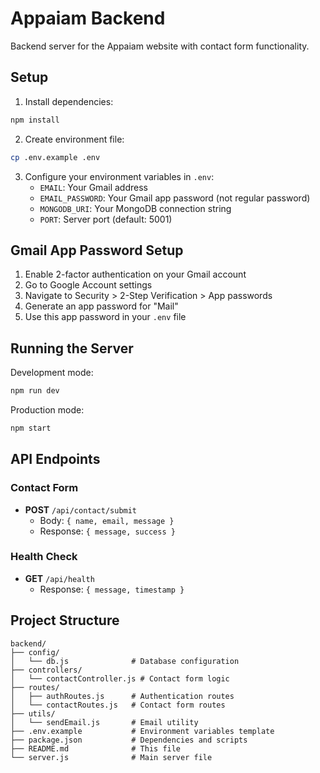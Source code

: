 # Appaiam Backend

Backend server for the Appaiam website with contact form functionality.

## Setup

1. Install dependencies:
```bash
npm install
```

2. Create environment file:
```bash
cp .env.example .env
```

3. Configure your environment variables in `.env`:
   - `EMAIL`: Your Gmail address
   - `EMAIL_PASSWORD`: Your Gmail app password (not regular password)
   - `MONGODB_URI`: Your MongoDB connection string
   - `PORT`: Server port (default: 5001)

## Gmail App Password Setup

1. Enable 2-factor authentication on your Gmail account
2. Go to Google Account settings
3. Navigate to Security > 2-Step Verification > App passwords
4. Generate an app password for "Mail"
5. Use this app password in your `.env` file

## Running the Server

Development mode:
```bash
npm run dev
```

Production mode:
```bash
npm start
```

## API Endpoints

### Contact Form
- **POST** `/api/contact/submit`
  - Body: `{ name, email, message }`
  - Response: `{ message, success }`

### Health Check
- **GET** `/api/health`
  - Response: `{ message, timestamp }`

## Project Structure

```
backend/
├── config/
│   └── db.js              # Database configuration
├── controllers/
│   └── contactController.js # Contact form logic
├── routes/
│   ├── authRoutes.js      # Authentication routes
│   └── contactRoutes.js   # Contact form routes
├── utils/
│   └── sendEmail.js       # Email utility
├── .env.example           # Environment variables template
├── package.json           # Dependencies and scripts
├── README.md              # This file
└── server.js              # Main server file
```
